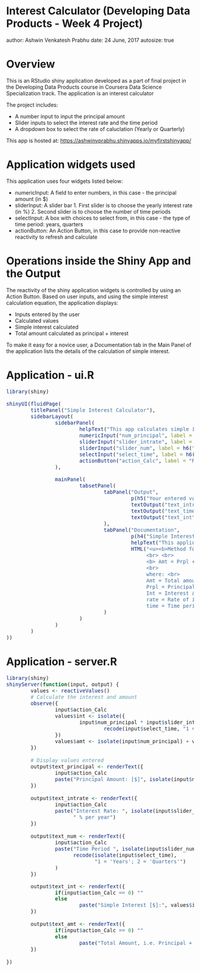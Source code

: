 Interest Calculator (Developing Data Products - Week 4 Project)
========================================================
author: Ashwin Venkatesh Prabhu
date: 24 June, 2017
autosize: true

Overview
========================================================

This is an RStudio shiny application developed as a part of final project in the Developing Data Products course in Coursera Data Science Specialization track. The application is an interest calculator

The project includes:
- A number input to input the principal amount
- Slider inputs to select the interest rate and the time period
- A dropdown box to select the rate of caluclation (Yearly or Quarterly)

This app is hosted at: https://ashwinvprabhu.shinyapps.io/myfirstshinyapp/

Application widgets used
========================================================

This application uses four widgets listed below:

- numericInput: A field to enter numbers, in this case - the principal amount (in $)
- sliderInput: A slider bar
        1. First slider is to choose the yearly interest rate (in %)
        2. Second slider is to choose the number of time periods
- selectInput: A box with choices to select from, in this case - the type of time period: years, quarters
- actionButton: An Action Button, in this case to provide non-reactive reactivity to refresh and calculate

Operations inside the Shiny App and the Output
========================================================

The reactivity of the shiny application widgets is controlled by using an Action Button. Based on user inputs, and using the simple interest calculation equation, the application displays:
- Inputs entered by the user
- Calculated values
- Simple interest calculated
- Total amount calculated as principal + interest

To make it easy for a novice user, a Documentation tab in the Main Panel of the application lists the details of the calculation of simple interest.

Application - ui.R
========================================================
<font size="3">

```r
library(shiny)

shinyUI(fluidPage(
        titlePanel("Simple Interest Calculator"),
        sidebarLayout(
                sidebarPanel(
                        helpText("This app calculates simple interest based on your inputs."),            
                        numericInput("num_principal", label = h6("Enter the principal amount (in $)"), value = 100),
                        sliderInput("slider_intrate", label = h6("Choose the yearly interest rate (in %)"), min = 0, max = 30, value = 2),
                        sliderInput("slider_num", label = h6("Choose the number of time periods"), min = 0, max = 20, value = 5),
                        selectInput("select_time", label = h6(""), choices = list("Years" = 1, "Quarters" = 2), selected = 1),
                        actionButton("action_Calc", label = "Refresh & Calculate")        
                ),
                
                mainPanel(
                        tabsetPanel(
                                tabPanel("Output",
                                         p(h5("Your entered values:")), textOutput("text_principal"),
                                         textOutput("text_intrate"), textOutput("text_num"),
                                         textOutput("text_time"), p(h5("Calculated values:")),
                                         textOutput("text_int"), textOutput("text_amt")
                                ),
                                tabPanel("Documentation",
                                         p(h4("Simple Interest Calculator:")),
                                         helpText("This application calculates simple interest and total amount, i.e. principal + interest."),
                                         HTML("<u><b>Method for calculation: </b></u>
                                              <br> <br>
                                              <b> Amt = Prpl + Int = Prpl(1 + rate * time) ; R = rate * 100 </b>
                                              <br>
                                              where: <br>
                                              Amt = Total amount (Principal + Interest) <br>
                                              Prpl = Principal amount <br>
                                              Int = Interest amount <br>
                                              rate = Rate of interest per year, in decimal; r=R/100 <br>
                                              time = Time period invested in years/quarters")                
                                )
                        )
                )
        )
))
```
</font>

Application - server.R
========================================================
<font size="3">

```r
library(shiny)
shinyServer(function(input, output) {
        values <- reactiveValues()
        # Calculate the interest and amount    
        observe({
                input$action_Calc
                values$int <- isolate({
                        input$num_principal * input$slider_intrate *
                                recode(input$select_time, "1 = '1'; 2 = '0.25'")/100 * input$slider_num  
                })
                values$amt <- isolate(input$num_principal) + values$int
        })
        
        # Display values entered
        output$text_principal <- renderText({
                input$action_Calc
                paste("Principal Amount: [$]", isolate(input$num_principal))
        })
        
        output$text_intrate <- renderText({
                input$action_Calc
                paste("Interest Rate: ", isolate(input$slider_intrate), 
                      " % per year")
        })
        
        output$text_num <- renderText({
                input$action_Calc
                paste("Time Period ", isolate(input$slider_num),
                      recode(isolate(input$select_time),
                             "1 = 'Years'; 2 = 'Quarters'")
                )
        })

        output$text_int <- renderText({
                if(input$action_Calc == 0) ""
                else
                        paste("Simple Interest [$]:", values$int)
        })
        
        output$text_amt <- renderText({
                if(input$action_Calc == 0) ""
                else 
                        paste("Total Amount, i.e. Principal + Interest [$]:", values$amt)
        })
        
})
```
</font>
